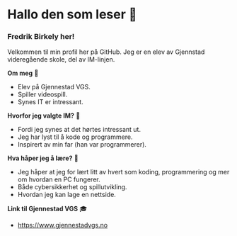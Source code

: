 # Hallo den som leser 👋

### Fredrik Birkely her!
Velkommen til min profil her på GitHub. Jeg er en elev av Gjennstad videregående skole, del av IM-linjen.

**Om meg** 👀
- Elev på Gjennestad VGS.
- Spiller videospill.
- Synes IT er intressant.

**Hvorfor jeg valgte IM?** 🤔
- Fordi jeg synes at det hørtes intressant ut.
- Jeg har lyst til å kode og programmere.
- Inspirert av min far (han var programmerer).

**Hva håper jeg å lære?** 🧐
- Jeg håper at jeg for lært litt av hvert som koding, programmering og mer om hvordan en PC fungerer.
- Både cybersikkerhet og spillutvikling.
- Hvordan jeg kan lage en nettside.

**Link til Gjennestad VGS** 🎓
- https://www.gjennestadvgs.no
